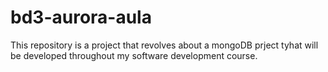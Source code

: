 # bd3-aurora-aula
 This repository is a project that revolves about a mongoDB prject tyhat will be developed throughout my software development course. 
